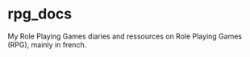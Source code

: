 # rpg_docs

My Role Playing Games diaries and ressources on Role Playing Games (RPG), mainly in french.


